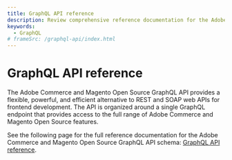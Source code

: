 ```yaml
---
title: GraphQL API reference
description: Review comprehensive reference documentation for the Adobe Commerce and Magento Open Source GraphQL API schema.
keywords:
  - GraphQL
# frameSrc: /graphql-api/index.html
---
```


# GraphQL API reference

The Adobe Commerce and Magento Open Source GraphQL API provides a flexible, powerful, and efficient alternative to REST and SOAP web APIs for frontend development. The API is organized around a single GraphQL endpoint that provides access to the full range of Adobe Commerce and Magento Open Source features.

See the following page for the full reference documentation for the Adobe Commerce and Magento Open Source GraphQL API schema: [GraphQL API reference](https://developer-stage.adobe.com/commerce/webapi/graphql-api/).
